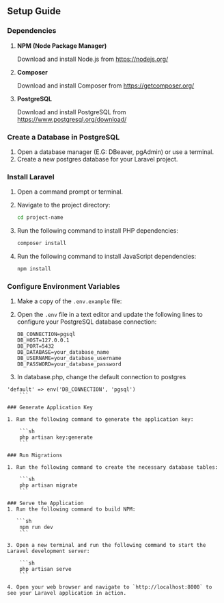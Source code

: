 ## Setup Guide

### Dependencies

1. **NPM (Node Package Manager)**
   
   Download and install Node.js from https://nodejs.org/

2. **Composer**
   
   Download and install Composer from https://getcomposer.org/

3. **PostgreSQL**
   
   Download and install PostgreSQL from https://www.postgresql.org/download/

### Create a Database in PostgreSQL

1. Open a database manager (E.G: DBeaver, pgAdmin) or use a terminal.
2. Create a new postgres database for your Laravel project.

### Install Laravel

1. Open a command prompt or terminal.
2. Navigate to the project directory:

    ```sh
    cd project-name
    ```

3. Run the following command to install PHP dependencies:

    ```sh
    composer install
    ```

4. Run the following command to install JavaScript dependencies:

    ```sh
    npm install
    ```

### Configure Environment Variables

1. Make a copy of the `.env.example` file:

2. Open the `.env` file in a text editor and update the following lines to configure your PostgreSQL database connection:

    ```env
    DB_CONNECTION=pgsql
    DB_HOST=127.0.0.1
    DB_PORT=5432
    DB_DATABASE=your_database_name
    DB_USERNAME=your_database_username
    DB_PASSWORD=your_database_password
    ```
3. In database.php, change the default connection to postgres

```
'default' => env('DB_CONNECTION', 'pgsql')
    ```

### Generate Application Key

1. Run the following command to generate the application key:

    ```sh
    php artisan key:generate
    ```

### Run Migrations

1. Run the following command to create the necessary database tables:

    ```sh
    php artisan migrate
    ```

### Serve the Application
1. Run the following command to build NPM:
   
   ```sh
    npm run dev
    ```
 
3. Open a new terminal and run the following command to start the Laravel development server:

    ```sh
    php artisan serve
    ```

4. Open your web browser and navigate to `http://localhost:8000` to see your Laravel application in action.
